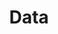 ---
lang-ref: data
title: Data
description: GBIF-US is committed to mobilizing and providing access to species occurrence (presence and absence) data that adheres to Findable, Accessible, Interoperable, Reusable (FAIR) data principles. 
layout: occurrence
---